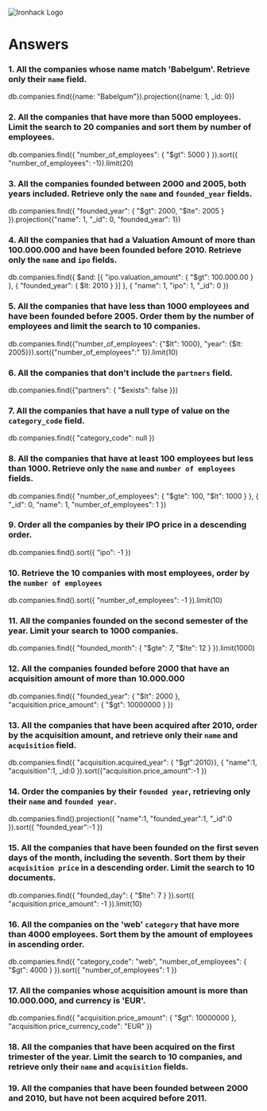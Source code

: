 ![Ironhack Logo](https://i.imgur.com/1QgrNNw.png)

# Answers

### 1. All the companies whose name match 'Babelgum'. Retrieve only their `name` field.

db.companies.find({name: "Babelgum"}).projection({name: 1, _id: 0})

### 2. All the companies that have more than 5000 employees. Limit the search to 20 companies and sort them by **number of employees**.

db.companies.find({ "number_of_employees": { "$gt": 5000 } }).sort({ "number_of_employees": -1}).limit(20)

### 3. All the companies founded between 2000 and 2005, both years included. Retrieve only the `name` and `founded_year` fields.

db.companies.find({ "founded_year": { "$gt": 2000, "$lte": 2005 } }).projection({"name": 1, "_id": 0, "founded_year": 1})

### 4. All the companies that had a Valuation Amount of more than 100.000.000 and have been founded before 2010. Retrieve only the `name` and `ipo` fields.

db.companies.find({ $and: [{ "ipo.valuation_amount": { "$gt": 100.000.00 } }, { "founded_year": { $lt: 2010 } }] }, { "name": 1, "ipo": 1, "_id": 0 })

### 5. All the companies that have less than 1000 employees and have been founded before 2005. Order them by the number of employees and limit the search to 10 companies.

db.companies.find({"number_of_employees": {"$lt": 1000}, "year": {$lt: 2005}}).sort({"number_of_employees":" 1}).limit(10)

### 6. All the companies that don't include the `partners` field.

db.companies.find({"partners": { "$exists": false }})

### 7. All the companies that have a null type of value on the `category_code` field.

db.companies.find({ "category_code": null })

### 8. All the companies that have at least 100 employees but less than 1000. Retrieve only the `name` and `number of employees` fields.

db.companies.find({ "number_of_employees": { "$gte": 100, "$lt": 1000 } }, { "_id": 0, "name": 1, "number_of_employees": 1 })

### 9. Order all the companies by their IPO price in a descending order.

db.companies.find().sort({ "ipo": -1 })

### 10. Retrieve the 10 companies with most employees, order by the `number of employees`

db.companies.find().sort({ "number_of_employees": -1 }).limit(10)

### 11. All the companies founded on the second semester of the year. Limit your search to 1000 companies.

db.companies.find({ "founded_month": { "$gte": 7, "$lte": 12 } }).limit(1000)

### 12. All the companies founded before 2000 that have an acquisition amount of more than 10.000.000

db.companies.find({ "founded_year": { "$lt": 2000 }, "acquisition.price_amount": { "$gt": 10000000 } })

### 13. All the companies that have been acquired after 2010, order by the acquisition amount, and retrieve only their `name` and `acquisition` field.

db.companies.find({ "acquisition.acquired_year": { "$gt":2010}}, { "name":1, "acquisition":1, _id:0 }).sort({"acquisition.price_amount":-1 })

### 14. Order the companies by their `founded year`, retrieving only their `name` and `founded year`.

db.companies.find().projection({ "name":1, "founded_year":1, "_id":0 }).sort({ "founded_year":-1 })

### 15. All the companies that have been founded on the first seven days of the month, including the seventh. Sort them by their `acquisition price` in a descending order. Limit the search to 10 documents.

db.companies.find({ "founded_day": { "$lte": 7 } }).sort({ "acquisition.price_amount": -1 }).limit(10)


### 16. All the companies on the 'web' `category` that have more than 4000 employees. Sort them by the amount of employees in ascending order.

db.companies.find({ "category_code": "web", "number_of_employees": { "$gt": 4000 } }).sort({ "number_of_employees": 1 })


### 17. All the companies whose acquisition amount is more than 10.000.000, and currency is 'EUR'.

db.companies.find({ "acquisition.price_amount": { "$gt": 10000000 }, "acquisition.price_currency_code": "EUR" })


### 18. All the companies that have been acquired on the first trimester of the year. Limit the search to 10 companies, and retrieve only their `name` and `acquisition` fields.

<!-- Your Code Goes Here -->

### 19. All the companies that have been founded between 2000 and 2010, but have not been acquired before 2011.

<!-- Your Code Goes Here -->
